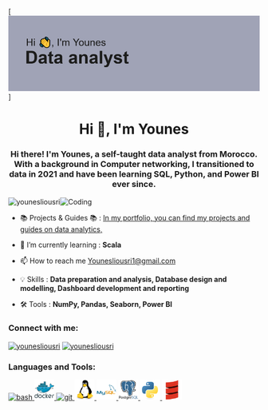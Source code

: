 
[![MasterHead](https://github.com/Younesliousri/Younesliousri/blob/main/header.png)]
<h1 align="center">Hi 👋, I'm Younes</h1>
<h3 align="center">Hi there! I'm Younes, a self-taught data analyst from Morocco. With a background in Computer networking, I transitioned to data in 2021 and have been learning SQL, Python, and Power BI ever since.</h3>
<img align="right" alt="Coding" width="400" src="https://miro.medium.com/v2/resize:fit:1400/0*lfsR26JXj4o_QMWI.gif">
<p align="left"> <img src="https://komarev.com/ghpvc/?username=younesliousri&label=Profile%20views&color=0e75b6&style=flat" alt="younesliousri" /> </p>

- 📚 Projects & Guides 📚 : [In my portfolio, you can find my projects and guides on data analytics,](https://github.com/Younesliousri/Portfolio)

- 🌱 I’m currently learning : **Scala**

- 📫 How to reach me [Younesliousri1@gmail.com](Younesliousri1@gmail.com)

- 💡 Skills : **Data preparation and analysis, Database design and modelling, Dashboard development and reporting**

- 🛠️ Tools : **NumPy, Pandas, Seaborn, Power BI**

<h3 align="left">Connect with me:</h3>
<p align="left">
<a href="https://linkedin.com/in/younesliousri" target="blank"><img align="center" src="https://raw.githubusercontent.com/rahuldkjain/github-profile-readme-generator/master/src/images/icons/Social/linked-in-alt.svg" alt="younesliousri" height="30" width="40" /></a>
<a href="https://kaggle.com/younesliousri" target="blank"><img align="center" src="https://raw.githubusercontent.com/rahuldkjain/github-profile-readme-generator/master/src/images/icons/Social/kaggle.svg" alt="younesliousri" height="30" width="40" /></a>
</p>

<h3 align="left">Languages and Tools:</h3>
<p align="left"> <a href="https://www.gnu.org/software/bash/" target="_blank" rel="noreferrer"> <img src="https://www.vectorlogo.zone/logos/gnu_bash/gnu_bash-icon.svg" alt="bash" width="40" height="40"/> </a> <a href="https://www.docker.com/" target="_blank" rel="noreferrer"> <img src="https://raw.githubusercontent.com/devicons/devicon/master/icons/docker/docker-original-wordmark.svg" alt="docker" width="40" height="40"/> </a> <a href="https://git-scm.com/" target="_blank" rel="noreferrer"> <img src="https://www.vectorlogo.zone/logos/git-scm/git-scm-icon.svg" alt="git" width="40" height="40"/> </a> <a href="https://www.linux.org/" target="_blank" rel="noreferrer"> <img src="https://raw.githubusercontent.com/devicons/devicon/master/icons/linux/linux-original.svg" alt="linux" width="40" height="40"/> </a> <a href="https://www.mysql.com/" target="_blank" rel="noreferrer"> <img src="https://raw.githubusercontent.com/devicons/devicon/master/icons/mysql/mysql-original-wordmark.svg" alt="mysql" width="40" height="40"/> </a> <a href="https://www.postgresql.org" target="_blank" rel="noreferrer"> <img src="https://raw.githubusercontent.com/devicons/devicon/master/icons/postgresql/postgresql-original-wordmark.svg" alt="postgresql" width="40" height="40"/> </a> <a href="https://www.python.org" target="_blank" rel="noreferrer"> <img src="https://raw.githubusercontent.com/devicons/devicon/master/icons/python/python-original.svg" alt="python" width="40" height="40"/> </a> <a href="https://www.scala-lang.org" target="_blank" rel="noreferrer"> <img src="https://raw.githubusercontent.com/devicons/devicon/master/icons/scala/scala-original.svg" alt="scala" width="40" height="40"/> </a> </p>

